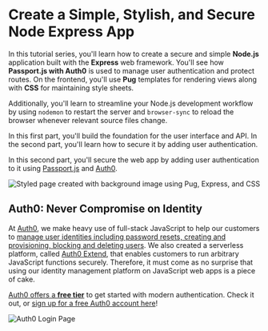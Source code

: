 # Create a Simple, Stylish, and Secure Node Express App

In this tutorial series, you'll learn how to create a secure and simple **Node.js** application built with the **Express** web framework. You'll see how **Passport.js with Auth0** is used to manage user authentication and protect routes. On the frontend, you'll use **Pug** templates for rendering views along with **CSS** for maintaining style sheets.

Additionally, you'll learn to streamline your Node.js development workflow by using `nodemon` to restart the server and `browser-sync` to reload the browser whenever relevant source files change.

In this first part, you'll build the foundation for the user interface and API. In the second part, you'll learn how to secure it by adding user authentication.

In this second part, you'll secure the web app by adding user authentication to it using [Passport.js](http://www.passportjs.org/) and [Auth0](https://auth0.com/).

![Styled page created with background image using Pug, Express, and CSS](https://cdn.auth0.com/blog/create-a-simple-yet-secure-node-express-app:styled-page-created-with-background-image-using-pug-express-and-css-3.png)

## Auth0: Never Compromise on Identity

At [Auth0](https://auth0.com/), we make heavy use of full-stack JavaScript to help our customers to [manage user identities including password resets, creating and provisioning, blocking and deleting users](https://auth0.com/user-management). We also created a serverless platform, called [Auth0 Extend](https://auth0.com/extend/), that enables customers to run arbitrary JavaScript functions securely. Therefore, it must come as no surprise that using our identity management platform on JavaScript web apps is a piece of cake.

[Auth0 offers a **free tier**](https://auth0.com/pricing) to get started with modern authentication. Check it out, or <a href="https://auth0.com/signup" data-amp-replace="CLIENT_ID" data-amp-addparams="anonId=CLIENT_ID(cid-scope-cookie-fallback-name)">sign up for a free Auth0 account here</a>!

![Auth0 Login Page](https://cdn2.auth0.com/docs/media/articles/web/hosted-login.png)